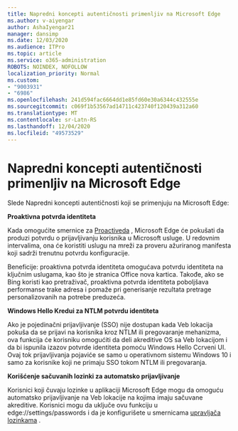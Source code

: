 ```yaml
---
title: Napredni koncepti autentičnosti primenljiv na Microsoft Edge
ms.author: v-aiyengar
author: AshaIyengar21
manager: dansimp
ms.date: 12/03/2020
ms.audience: ITPro
ms.topic: article
ms.service: o365-administration
ROBOTS: NOINDEX, NOFOLLOW
localization_priority: Normal
ms.custom:
- "9003931"
- "6986"
ms.openlocfilehash: 241d594fac6664dd1e85fd60e30a6344c432555e
ms.sourcegitcommit: c069f1b53567ad14711c423740f120439a312a60
ms.translationtype: MT
ms.contentlocale: sr-Latn-RS
ms.lasthandoff: 12/04/2020
ms.locfileid: "49573529"
---
```

# <a name="advanced-authentication-concepts-applicable-to-microsoft-edge"></a>Napredni koncepti autentičnosti primenljiv na Microsoft Edge

Slede Napredni koncepti autentičnosti koji se primenjuju na Microsoft Edge:

**Proaktivna potvrda identiteta**

Kada omogućite smernice za [Proactiveda](https://go.microsoft.com/fwlink/?linkid=2134621) , Microsoft Edge će pokušati da produzi potvrdu o prijavljivanju korisnika u Microsoft usluge. U redovnim intervalima, ona će koristiti uslugu na mreži za proveru ažuriranog manifesta koji sadrži trenutnu potvrdu konfiguracije.

Beneficije: proaktivna potvrda identiteta omogućava potvrdu identiteta na ključnim uslugama, kao što je stranica Office nova kartica. Takođe, ako se Bing koristi kao pretraživač, proaktivna potvrda identiteta poboljšava performanse trake adresa i pomaže pri generisanje rezultata pretrage personalizovanih na potrebe preduzeća.

**Windows Hello Kredui za NTLM potvrdu identiteta**

Ako je pojedinačni prijavljivanje (SSO) nije dostupan kada Veb lokacija pokuša da se prijavi na korisnika kroz NTLM ili pregovaranje mehanizma, ova funkcija će korisniku omogućiti da deli akreditive OS sa Veb lokacijom i da bi ispunila izazov potvrde identiteta pomoću Windows Hello Ccrveni UI. Ovaj tok prijavljivanja pojaviće se samo u operativnom sistemu Windows 10 i samo za korisnike koji ne primaju SSO tokom NTLM ili pregovaranja.

**Korišćenje sačuvanih lozinki za automatsko prijavljivanje**

Korisnici koji čuvaju lozinke u aplikaciji Microsoft Edge mogu da omoguću automatsko prijavljivanje na Veb lokacije na kojima imaju sačuvane akreditive. Korisnici mogu da uključe ovu funkciju u edge://settings/passwords i da je konfigurišete u smernicama [upravljača lozinkama](https://go.microsoft.com/fwlink/?linkid=2134622) .
